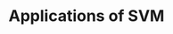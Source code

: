 ---
title: Applications of SVM
tags: [Support Vector Machines, Machine Learning, OG]
style: 
color: warning
description: Support vector machines are one of the finest and most efficient Machine Learning classification algorithms out there. However, support vector machines are more popular when the dataset to work with is smaller in size. 
external_url: https://iq.opengenus.org/applications-of-svm/
---